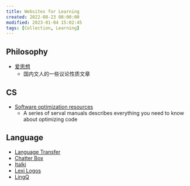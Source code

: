 ```yaml
---
title: Websites for Learning
created: 2022-08-23 08:00:00
modified: 2023-01-04 15:02:45
tags: [Collection, Learning]
---
```


## Philosophy

- [爱思想](https://www.aisixiang.com/)
    - 国内文人的一些议论性质文章

## CS

- [Software optimization resources](https://www.agner.org/optimize/)
    - A series of serval manuals describes everything you need to know about optimizing code

## Language

- [Language Transfer](https://www.languagetransfer.org/)
- [Chatter Box](https://www.chatterbox.io/)
- [Italki](https://www.italki.com/)
- [Lexi Logos](https://www.lexilogos.com/english/index.htm)
- [LingQ](https://www.lingq.com/en/)
